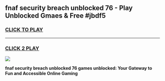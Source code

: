 
## fnaf security breach unblocked 76 - Play Unblocked Gmaes & Free #jbdf5
<h3>
<a href="https://news.freeplayer.one?title=fnaf_security_breach_unblocked_76&ref=03M">CLICK TO PLAY</a></h3>
<hr>

<h3>
<a href="https://news.freeplayer.one?title=fnaf_security_breach_unblocked_76&ref=03M">CLICK 2 PLAY</a>
  
</h3>

<a href="https://news.freeplayer.one?title=fnaf_security_breach_unblocked_76&ref=03M"><img src="https://clearcache.store/games.png"></a>


**fnaf security breach unblocked 76 games unblocked: Your Gateway to Fun and Accessible Online Gaming**
